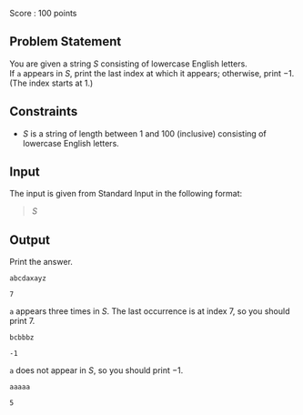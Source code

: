 Score : $100$ points

## Problem Statement

You are given a string $S$ consisting of lowercase English letters.<br>
If `a` appears in $S$, print the last index at which it appears; otherwise, print $-1$. (The index starts at $1$.)

## Constraints

- $S$ is a string of length between $1$ and $100$ (inclusive) consisting of lowercase English letters.

## Input

The input is given from Standard Input in the following format:

> $S$

## Output

Print the answer.

```input1
abcdaxayz
```

```output1
7
```

`a` appears three times in $S$. The last occurrence is at index $7$, so you should print $7$.

```input2
bcbbbz
```

```output2
-1
```

`a` does not appear in $S$, so you should print $-1$.

```input3
aaaaa
```

```output3
5
```